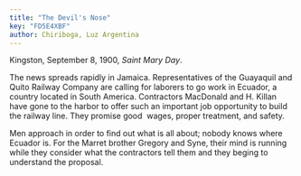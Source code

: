 ```yaml
---
title: "The Devil's Nose"
key: "FD5E4XBF"
author: Chiriboga, Luz Argentina
---
```

<div data-schema-version="8"><p>Kingston, September 8, 1900, <em>Saint Mary Day</em>.</p> <p>The news spreads rapidly in Jamaica. Representatives of the Guayaquil and Quito Railway Company are calling for laborers to go work in Ecuador, a country located in South America. Contractors MacDonald and H. Killan have gone to the harbor to offer such an important job opportunity to build the railway line. They promise good &nbsp;wages, proper treatment, and safety.</p> <p>Men approach in order to find out what is all about; nobody knows where Ecuador is. For the Marret brother Gregory and Syne, their mind is running while they consider what the contractors tell them and they beging to understand the proposal.</p> </div>